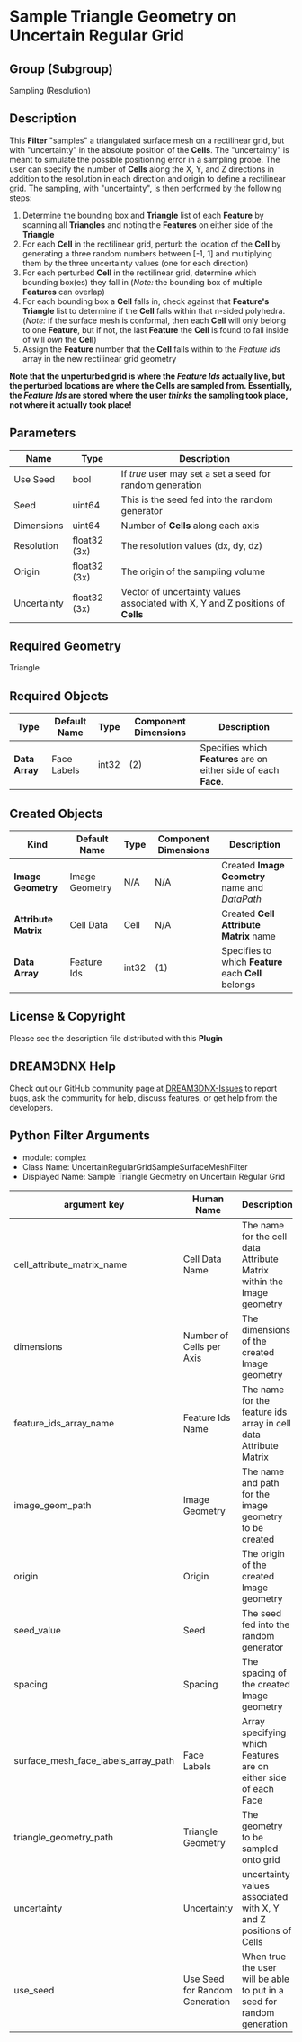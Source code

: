 # Sample Triangle Geometry on Uncertain Regular Grid

## Group (Subgroup)

Sampling (Resolution)

## Description

This **Filter** "samples" a triangulated surface mesh on a rectilinear grid, but with "uncertainty" in the absolute position of the **Cells**.  The "uncertainty" is meant to simulate the possible positioning error in a sampling probe.  The user can specify the number of **Cells** along the X, Y, and Z directions in addition to the resolution in each direction and origin to define a rectilinear grid.  The sampling, with "uncertainty", is then performed by the following steps:

1. Determine the bounding box and **Triangle** list of each **Feature** by scanning all **Triangles** and noting the **Features** on either side of the **Triangle**
2. For each **Cell** in the rectilinear grid, perturb the location of the **Cell** by generating a three random numbers between [-1, 1] and multiplying them by the three uncertainty values (one for each direction)
3. For each perturbed **Cell** in the rectilinear grid, determine which bounding box(es) they fall in (*Note:* the bounding box of multiple **Features** can overlap)
4. For each bounding box a **Cell** falls in, check against that **Feature's** **Triangle** list to determine if the **Cell** falls within that n-sided polyhedra. (*Note:* if the surface mesh is conformal, then each **Cell** will only belong to one **Feature**, but if not, the last **Feature** the **Cell** is found to fall inside of will *own* the **Cell**)
5. Assign the **Feature** number that the **Cell** falls within to the *Feature Ids* array in the new rectilinear grid geometry

**Note that the unperturbed grid is where the *Feature Ids* actually live, but the perturbed locations are where the Cells are sampled from.  Essentially, the *Feature Ids* are stored where the user *thinks* the sampling took place, not where it actually took place!**

## Parameters

| Name | Type | Description |
|------|------|-------------|
| Use Seed | bool | If *true* user may set a set a seed for random generation |
| Seed | uint64 | This is the seed fed into the random generator |
| Dimensions | uint64 | Number of **Cells** along each axis |
| Resolution | float32 (3x) | The resolution values (dx, dy, dz) |
| Origin | float32 (3x) | The origin of the sampling volume |
| Uncertainty | float32 (3x) | Vector of uncertainty values associated with X, Y and Z positions of **Cells** |

## Required Geometry

Triangle

## Required Objects

| Type | Default Name | Type | Component Dimensions | Description |
|------|--------------|-------------|---------|-----|
| **Data Array** | Face Labels | int32 | (2) | Specifies which **Features** are on either side of each **Face**. |

## Created Objects

| Kind | Default Name | Type | Component Dimensions | Description |
|------|--------------|------|----------------------|-------------|
| **Image Geometry** | Image Geometry | N/A | N/A | Created **Image Geometry** name and *DataPath* |
| **Attribute Matrix** | Cell Data | Cell | N/A | Created **Cell Attribute Matrix** name |
| **Data Array** | Feature Ids | int32 | (1) | Specifies to which **Feature** each **Cell** belongs |

## License & Copyright

Please see the description file distributed with this **Plugin**

## DREAM3DNX Help

Check out our GitHub community page at [DREAM3DNX-Issues](https://github.com/BlueQuartzSoftware/DREAM3DNX-Issues) to report bugs, ask the community for help, discuss features, or get help from the developers.

## Python Filter Arguments

+ module: complex
+ Class Name: UncertainRegularGridSampleSurfaceMeshFilter
+ Displayed Name: Sample Triangle Geometry on Uncertain Regular Grid

| argument key | Human Name | Description | Parameter Type |
|--------------|------------|-------------|----------------|
| cell_attribute_matrix_name | Cell Data Name | The name for the cell data Attribute Matrix within the Image geometry | complex.DataObjectNameParameter |
| dimensions | Number of Cells per Axis | The dimensions of the created Image geometry | complex.VectorUInt64Parameter |
| feature_ids_array_name | Feature Ids Name | The name for the feature ids array in cell data Attribute Matrix | complex.DataObjectNameParameter |
| image_geom_path | Image Geometry | The name and path for the image geometry to be created | complex.DataGroupCreationParameter |
| origin | Origin | The origin of the created Image geometry | complex.VectorFloat32Parameter |
| seed_value | Seed | The seed fed into the random generator | complex.UInt64Parameter |
| spacing | Spacing | The spacing of the created Image geometry | complex.VectorFloat32Parameter |
| surface_mesh_face_labels_array_path | Face Labels | Array specifying which Features are on either side of each Face | complex.ArraySelectionParameter |
| triangle_geometry_path | Triangle Geometry | The geometry to be sampled onto grid | complex.GeometrySelectionParameter |
| uncertainty | Uncertainty | uncertainty values associated with X, Y and Z positions of Cells | complex.VectorFloat32Parameter |
| use_seed | Use Seed for Random Generation | When true the user will be able to put in a seed for random generation | complex.BoolParameter |

